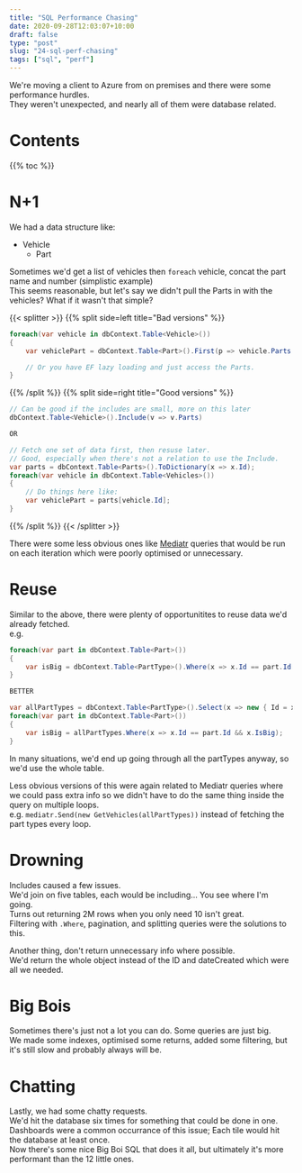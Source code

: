 ```yaml
---
title: "SQL Performance Chasing"
date: 2020-09-28T12:03:07+10:00
draft: false
type: "post"
slug: "24-sql-perf-chasing"
tags: ["sql", "perf"]
---
```


We're moving a client to Azure from on premises and there were some performance hurdles.  
They weren't unexpected, and nearly all of them were database related.  

<!--more-->  

# Contents  

{{% toc %}}

# N+1  
We had a data structure like:  

- Vehicle  
    - Part  

Sometimes we'd get a list of vehicles then `foreach` vehicle, concat the part name and number (simplistic example)  
This seems reasonable, but let's say we didn't pull the Parts in with the vehicles? What if it wasn't that simple?   


{{< splitter >}}
{{% split side=left title="Bad versions" %}}  

``` csharp
foreach(var vehicle in dbContext.Table<Vehicle>())
{
    var vehiclePart = dbContext.Table<Part>().First(p => vehicle.Parts.Contains(p));

    // Or you have EF lazy loading and just access the Parts.
}
```  

{{% /split %}}
{{% split side=right title="Good versions" %}}
``` csharp
// Can be good if the includes are small, more on this later
dbContext.Table<Vehicle>().Include(v => v.Parts)

OR

// Fetch one set of data first, then resuse later.
// Good, especially when there's not a relation to use the Include.
var parts = dbContext.Table<Parts>().ToDictionary(x => x.Id);
foreach(var vehicle in dbContext.Table<Vehicles>())
{
    // Do things here like:
    var vehiclePart = parts[vehicle.Id];
}
```
{{% /split %}}
{{< /splitter >}}  

There were some less obvious ones like [Mediatr](https://github.com/jbogard/MediatR) queries that would be run on each iteration which were poorly optimised or unnecessary.  

# Reuse  
Similar to the above, there were plenty of opportunitites to reuse data we'd already fetched.  
e.g.

``` csharp
foreach(var part in dbContext.Table<Part>())
{
    var isBig = dbContext.Table<PartType>().Where(x => x.Id == part.Id && x.IsBig);
}

BETTER

var allPartTypes = dbContext.Table<PartType>().Select(x => new { Id = x.Id, IsBig = x.IsBig }).ToDictionary(x => x.Id);
foreach(var part in dbContext.Table<Part>())
{
    var isBig = allPartTypes.Where(x => x.Id == part.Id && x.IsBig);
}
```

In many situations, we'd end up going through all the partTypes anyway, so we'd use the whole table.  

Less obvious versions of this were again related to Mediatr queries where we could pass extra info so we didn't have to do the same thing inside the query on multiple loops.  
e.g. `mediatr.Send(new GetVehicles(allPartTypes))` instead of fetching the part types every loop.

# Drowning  
Includes caused a few issues.  
We'd join on five tables, each would be including... You see where I'm going.  
Turns out returning 2M rows when you only need 10 isn't great.  
Filtering with `.Where`, pagination, and splitting queries were the solutions to this.

Another thing, don't return unnecessary info where possible.  
We'd return the whole object instead of the ID and dateCreated which were all we needed.  

# Big Bois  
Sometimes there's just not a lot you can do. Some queries are just big.  
We made some indexes, optimised some returns, added some filtering, but it's still slow and probably always will be.  

# Chatting  
Lastly, we had some chatty requests.  
We'd hit the database six times for something that could be done in one.  
Dashboards were a common occurrance of this issue; Each tile would hit the database at least once.  
Now there's some nice Big Boi SQL that does it all, but ultimately it's more performant than the 12 little ones.

